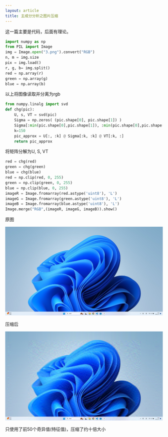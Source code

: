 ```yaml
---
layout: article
title: 主成分分析之图片压缩
---
```


这一篇主要是代码，后面有理论。

```python
import numpy as np
from PIL import Image
img = Image.open("3.png").convert("RGB")
n, m = img.size
pix = img.load()
r, g, b= img.split()
red = np.array(r)
green = np.array(g)
blue = np.array(b)
```

以上将图像读取并分离为rgb

```python
from numpy.linalg import svd
def chg(pic):
    U, s, VT = svd(pic)
    Sigma = np.zeros( (pic.shape[0], pic.shape[1]) )
    Sigma[:min(pic.shape[0],pic.shape[1]), :min(pic.shape[0],pic.shape[1])] = np.diag(s)
    k=150
    pic_approx = U[:, :k] @ Sigma[:k, :k] @ VT[:k, :]
    return pic_approx
```

将矩阵分解为U, S, VT

```python
red = chg(red)
green = chg(green)
blue = chg(blue)
red = np.clip(red, 0, 255)
green = np.clip(green, 0, 255)
blue = np.clip(blue, 0, 255)
imageR = Image.fromarray(red.astype('uint8'), 'L')
imageG = Image.fromarray(green.astype('uint8'), 'L')
imageB = Image.fromarray(blue.astype('uint8'), 'L')
Image.merge("RGB",(imageR, imageG, imageB)).show()
```

原图

![](https://raw.githubusercontent.com/qiuuu1504/jiqixuexi/main/1.png)

压缩后

![](https://raw.githubusercontent.com/qiuuu1504/jiqixuexi/main/o.png)

只使用了前50个奇异值(特征值)，压缩了约十倍大小